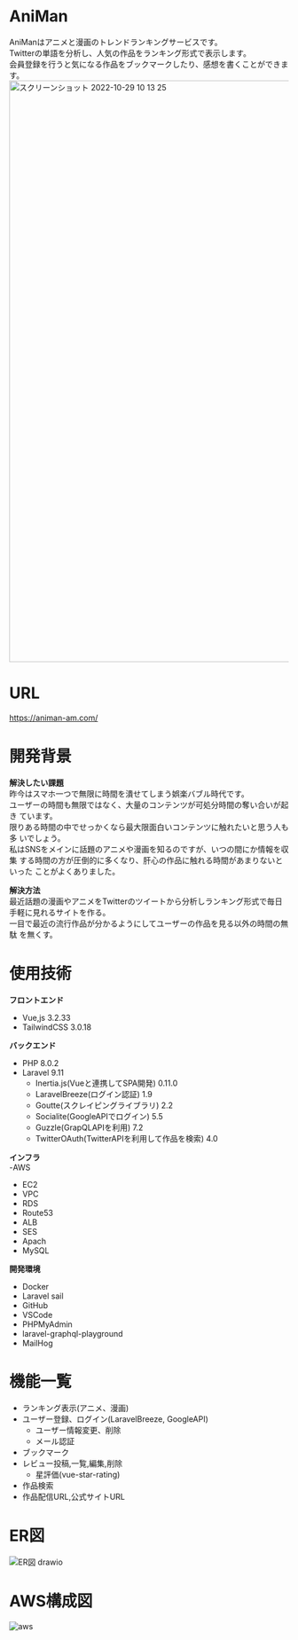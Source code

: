 # AniMan
AniManはアニメと漫画のトレンドランキングサービスです。<br>
Twitterの単語を分析し、人気の作品をランキング形式で表示します。<br>
会員登録を行うと気になる作品をブックマークしたり、感想を書くことができます。
<img width="1049" alt="スクリーンショット 2022-10-29 10 13 25" src="https://user-images.githubusercontent.com/105541558/198755254-d4333d8b-d604-4e8d-8249-d7dbb07c33f4.png">

# URL
https://animan-am.com/

# 開発背景
**解決したい課題**<br>
昨今はスマホ一つで無限に時間を潰せてしまう娯楽バブル時代です。<br>
ユーザーの時間も無限ではなく、大量のコンテンツが可処分時間の奪い合いが起き
ています。<br>
限りある時間の中でせっかくなら最大限面白いコンテンツに触れたいと思う人も多
いでしょう。<br>
私はSNSをメインに話題のアニメや漫画を知るのですが、いつの間にか情報を収集
する時間の方が圧倒的に多くなり、肝心の作品に触れる時間があまりないといった
ことがよくありました。

**解決方法**<br>
最近話題の漫画やアニメをTwitterのツイートから分析しランキング形式で毎日手軽に見れるサイトを作る。<br>
一目で最近の流行作品が分かるようにしてユーザーの作品を見る以外の時間の無駄
を無くす。

# 使用技術
**フロントエンド**
- Vue,js 3.2.33
- TailwindCSS 3.0.18

**バックエンド**
- PHP 8.0.2
- Laravel 9.11
  - Inertia.js(Vueと連携してSPA開発) 0.11.0
  - LaravelBreeze(ログイン認証) 1.9
  - Goutte(スクレイピングライブラリ) 2.2
  - Socialite(GoogleAPIでログイン) 5.5
  - Guzzle(GrapQLAPIを利用) 7.2
  - TwitterOAuth(TwitterAPIを利用して作品を検索) 4.0

**インフラ**<br>
-AWS
  - EC2
  - VPC
  - RDS
  - Route53
  - ALB
  - SES
- Apach
- MySQL

**開発環境**
- Docker
- Laravel sail
- GitHub
- VSCode
- PHPMyAdmin
- laravel-graphql-playground
- MailHog

# 機能一覧
- ランキング表示(アニメ、漫画)
- ユーザー登録、ログイン(LaravelBreeze, GoogleAPI)
  - ユーザー情報変更、削除
  - メール認証
- ブックマーク
- レビュー投稿,一覧,編集,削除
  - 星評価(vue-star-rating)
- 作品検索
- 作品配信URL,公式サイトURL

# ER図
![ER図 drawio](https://user-images.githubusercontent.com/105541558/198505024-bca5f1a8-161e-4f3c-8552-aa8b4546312a.png)

# AWS構成図
![aws](https://user-images.githubusercontent.com/105541558/198754936-574fda46-ac73-4daf-b84c-b54946410df6.png)